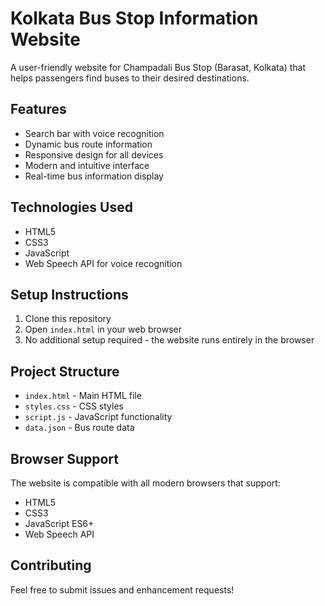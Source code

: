 # Kolkata Bus Stop Information Website

A user-friendly website for Champadali Bus Stop (Barasat, Kolkata) that helps passengers find buses to their desired destinations.

## Features

- Search bar with voice recognition
- Dynamic bus route information
- Responsive design for all devices
- Modern and intuitive interface
- Real-time bus information display

## Technologies Used

- HTML5
- CSS3
- JavaScript
- Web Speech API for voice recognition

## Setup Instructions

1. Clone this repository
2. Open `index.html` in your web browser
3. No additional setup required - the website runs entirely in the browser

## Project Structure

- `index.html` - Main HTML file
- `styles.css` - CSS styles
- `script.js` - JavaScript functionality
- `data.json` - Bus route data

## Browser Support

The website is compatible with all modern browsers that support:
- HTML5
- CSS3
- JavaScript ES6+
- Web Speech API

## Contributing

Feel free to submit issues and enhancement requests! 
